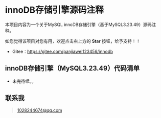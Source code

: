 # innoDB存储引擎源码注释

本项目内容为一个关于MySQL innoDB存储引擎（基于MySQL3.23.49）源码注释。

如您觉得该项目对您有用，欢迎点击右上方的 **Star** 按钮，给予支持！！

- Gitee：<https://gitee.com/panjiawei123456/innodb>



## innoDB存储引擎（MySQL3.23.49）代码清单

- 未完待续。。




## 联系我

> 1028244674@qq.com